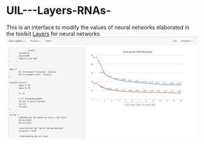 # UIL---Layers-RNAs-
This is an interface to modify the values of neural networks elaborated in the toolkit <a href="https://github.com/RParedesPalacios/Layers" target="_new">Layers</a> for neural networks
<img src="resultGraph.png"/>
